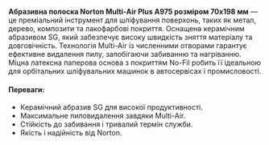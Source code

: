 **Абразивна полоска Norton Multi-Air Plus A975 розміром 70х198 мм** — це преміальний інструмент для шліфування поверхонь, таких як метал, дерево, композити та лакофарбові покриття. Оснащена керамічним абразивом SG, який забезпечує високу швидкість зняття матеріалу та довговічність. Технологія Multi-Air із численними отворами гарантує ефективне видалення пилу, запобігаючи забиванню та нагріванню. Міцна латексна паперова основа з покриттям No-Fil робить її ідеальною для орбітальних шліфувальних машинок в автосервісах і промисловості.

#### Переваги:

- Керамічний абразив SG для високої продуктивності.
- Максимальне пиловидалення завдяки Multi-Air.
- Стійкість до забивання і тривалий термін служби.
- Якість і надійність від Norton.
